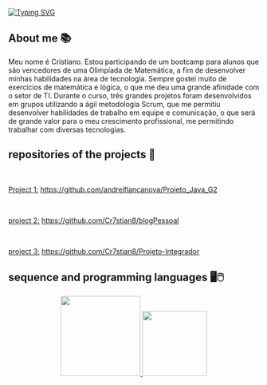 [![Typing SVG](https://readme-typing-svg.herokuapp.com?size=40&color=0069FFF6&center=true&vCenter=true&width=1000&lines=Desenvolvedor+web;Full-stack+java)](https://git.io/typing-svg)

## **About me** 📚

Meu nome é Cristiano. Estou participando de um bootcamp para alunos que são vencedores de uma Olimpíada de Matemática, a fim de desenvolver minhas habilidades na área de tecnologia. Sempre gostei muito de exercícios de matemática e lógica, o que me deu uma grande afinidade com o setor de TI. Durante o curso, três grandes projetos foram desenvolvidos em grupos utilizando a ágil metodologia Scrum, que me permitiu desenvolver habilidades de trabalho em equipe e comunicação, o que será de grande valor para o meu crescimento profissional, me permitindo trabalhar com diversas tecnologias.

## **repositories of the projects** 📖
<br>

<u>Project 1:</u> <a>https://github.com/andreiflancanova/Projeto_Java_G2</a>

<br>

<u>project 2:</u> <a>https://github.com/Cr7stian8/blogPessoal</a>

<br>

<u>project 3:</u> </a>https://github.com/Cr7stian8/Projeto-Integrador</a>
<br>

## **sequence and programming languages** 🖥🖱
<div align="center">
  <a href="https://github.com/Cr7stian8">
  <img height="160em" src="http://github-readme-streak-stats.herokuapp.com?    user=Cr7stian8&theme=highcontrast&date_format=j%2Fn%5B%2FY%5D&sideNums=3E63FF&stroke=3651DD&ring=2656DD&dates=000000&fire=FF0000&background=FFFFFF&currStreakLabel=FF00  00&border=FFFFFF&currStreakNum=FF0000&sideLabels=000000" />
  <img height="130em" src="https://github-readme-stats.vercel.app/api/top-langs/?username=Cr7stian8&layout=compact&langs_count=7&theme=default"/>
</div>
  

  
